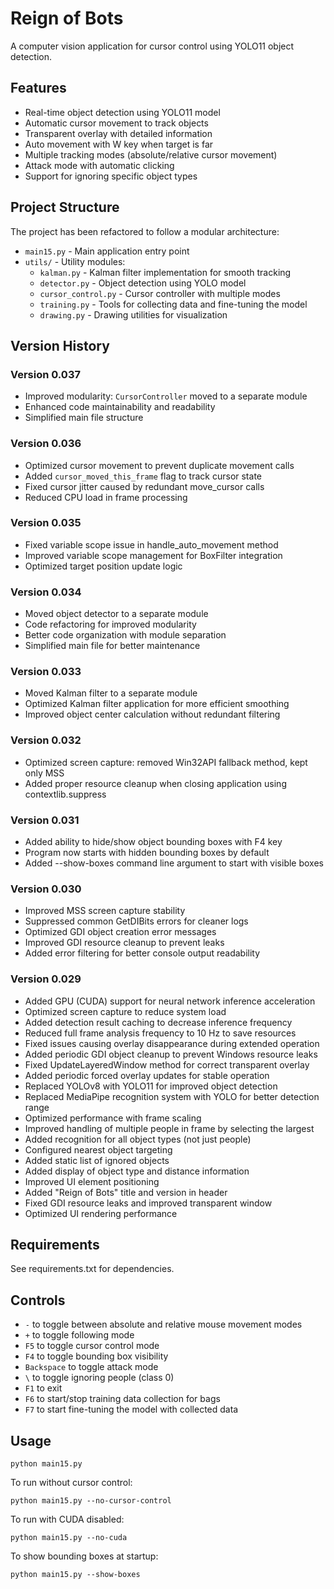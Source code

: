 # Reign of Bots

A computer vision application for cursor control using YOLO11 object detection.

## Features

- Real-time object detection using YOLO11 model
- Automatic cursor movement to track objects
- Transparent overlay with detailed information
- Auto movement with W key when target is far
- Multiple tracking modes (absolute/relative cursor movement)
- Attack mode with automatic clicking
- Support for ignoring specific object types

## Project Structure

The project has been refactored to follow a modular architecture:

- `main15.py` - Main application entry point
- `utils/` - Utility modules:
  - `kalman.py` - Kalman filter implementation for smooth tracking
  - `detector.py` - Object detection using YOLO model
  - `cursor_control.py` - Cursor controller with multiple modes
  - `training.py` - Tools for collecting data and fine-tuning the model
  - `drawing.py` - Drawing utilities for visualization

## Version History

### Version 0.037
- Improved modularity: `CursorController` moved to a separate module
- Enhanced code maintainability and readability
- Simplified main file structure

### Version 0.036
- Optimized cursor movement to prevent duplicate movement calls
- Added `cursor_moved_this_frame` flag to track cursor state
- Fixed cursor jitter caused by redundant move_cursor calls
- Reduced CPU load in frame processing

### Version 0.035
- Fixed variable scope issue in handle_auto_movement method
- Improved variable scope management for BoxFilter integration
- Optimized target position update logic

### Version 0.034
- Moved object detector to a separate module
- Code refactoring for improved modularity
- Better code organization with module separation
- Simplified main file for better maintenance

### Version 0.033
- Moved Kalman filter to a separate module
- Optimized Kalman filter application for more efficient smoothing
- Improved object center calculation without redundant filtering

### Version 0.032
- Optimized screen capture: removed Win32API fallback method, kept only MSS
- Added proper resource cleanup when closing application using contextlib.suppress

### Version 0.031
- Added ability to hide/show object bounding boxes with F4 key
- Program now starts with hidden bounding boxes by default
- Added --show-boxes command line argument to start with visible boxes

### Version 0.030
- Improved MSS screen capture stability
- Suppressed common GetDIBits errors for cleaner logs
- Optimized GDI object creation error messages
- Improved GDI resource cleanup to prevent leaks
- Added error filtering for better console output readability

### Version 0.029
- Added GPU (CUDA) support for neural network inference acceleration
- Optimized screen capture to reduce system load
- Added detection result caching to decrease inference frequency
- Reduced full frame analysis frequency to 10 Hz to save resources
- Fixed issues causing overlay disappearance during extended operation
- Added periodic GDI object cleanup to prevent Windows resource leaks
- Fixed UpdateLayeredWindow method for correct transparent overlay
- Added periodic forced overlay updates for stable operation
- Replaced YOLOv8 with YOLO11 for improved object detection
- Replaced MediaPipe recognition system with YOLO for better detection range
- Optimized performance with frame scaling
- Improved handling of multiple people in frame by selecting the largest
- Added recognition for all object types (not just people)
- Configured nearest object targeting
- Added static list of ignored objects
- Added display of object type and distance information
- Improved UI element positioning
- Added "Reign of Bots" title and version in header
- Fixed GDI resource leaks and improved transparent window
- Optimized UI rendering performance

## Requirements

See requirements.txt for dependencies.

## Controls

- `-` to toggle between absolute and relative mouse movement modes
- `+` to toggle following mode
- `F5` to toggle cursor control mode
- `F4` to toggle bounding box visibility
- `Backspace` to toggle attack mode
- `\` to toggle ignoring people (class 0)
- `F1` to exit
- `F6` to start/stop training data collection for bags
- `F7` to start fine-tuning the model with collected data

## Usage

```
python main15.py
```

To run without cursor control:
```
python main15.py --no-cursor-control
```

To run with CUDA disabled:
```
python main15.py --no-cuda
```

To show bounding boxes at startup:
```
python main15.py --show-boxes
``` 